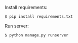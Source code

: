 Install requirements:

```$ pip install requirements.txt```

Run server:

```$ python manage.py runserver```
